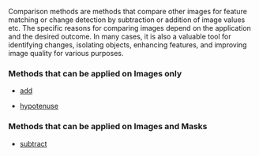 Comparison methods are methods that compare other images for feature matching or change detection by subtraction or addition of image values etc.
The specific reasons for comparing images depend on the application and the desired outcome. In many cases, it is also a valuable tool for identifying changes, isolating objects, enhancing features, and improving image quality for various purposes.

### Methods that can be applied on Images only

- [add](./Addition.md 'internal link on add')

- [hypotenuse](./Hypotenuse.md 'internal link on hypotenuse')

### Methods that can be applied on Images and Masks

- [subtract](./Subtraction.md 'internal link on subtract')
